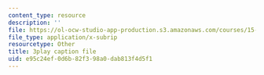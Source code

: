 ```yaml
---
content_type: resource
description: ''
file: https://ol-ocw-studio-app-production.s3.amazonaws.com/courses/15-071-the-analytics-edge-spring-2017/e95c24ef0d6b82f398a0dab813f4d5f1_aDdkt8rRWGs.srt
file_type: application/x-subrip
resourcetype: Other
title: 3play caption file
uid: e95c24ef-0d6b-82f3-98a0-dab813f4d5f1
---
```

